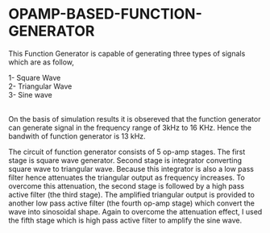 # OPAMP-BASED-FUNCTION-GENERATOR

<p>This Function Generator is capable of generating three types of signals which are as follow,</p>
1- Square Wave <br>
2- Triangular Wave <br>
3- Sine wave <br>
<br>
<p>On the basis of simulation results it is obsereved that the function generator can generate signal in the frequency range of 3kHz to 16 KHz. Hence the bandwith of function generator is 13 kHz.</p>
<p>The circuit of function generator consists of 5 op-amp stages. The first stage is square wave generator. Second stage is integrator converting square wave to triangular wave. Because this integrator is also a low pass filter hence attenuates the triangular output as frequency increases. To overcome this attenuation, the  second stage is followed by a high pass active filter (the third stage). The amplified triangular output is provided to another low pass active filter (the fourth op-amp stage) which convert the wave into sinosoidal shape. Again to overcome the attenuation effect, I used the fifth stage which is high pass active filter to amplify the sine wave.</p>

